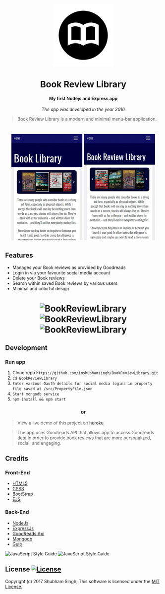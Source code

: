 <h1 align="center">
<a href="https://github.com/imshubhamsingh/BookReviewLibrary">
<img src="https://raw.githubusercontent.com/imshubhamsingh/BookReviewLibrary/master/public/images/favicon.ico" alt="BookReviewLibrary" width="200"/></a><br/><br/>
Book Review Library
</h1>
<h4 align="center">My first Nodejs and Express app</h4>
<p align="center">
 <i>The app was developed in the year 2016</i>
</p>

> Book Review Library is a modern and minimal menu-bar application.

<h1 align="center">
<img src="https://github.com/imshubhamsingh/BookReviewLibrary/raw/master/screenCapture/screenCapture1.gif" alt="BookReviewLibrary" width="229px"/>
<img src="https://github.com/imshubhamsingh/BookReviewLibrary/raw/master/screenCapture/screenCapture2.gif" alt="BookReviewLibrary" width="229px"/>
</h1>


## Features

* Manages your Book reviews as provided by Goodreads
* Login in via your favourite social media account
* Delete your Book reviews
* Search within saved Book reviews by various users
* Minimal and colorful design


<h1 align="center">
<img src="https://github.com/imshubhamsingh/BookReviewLibrary/raw/master/screenCapture/screenCapture3.gif" alt="BookReviewLibrary" width="179px"/>
<img src="https://github.com/imshubhamsingh/BookReviewLibrary/raw/master/screenCapture/screenCapture4.gif" alt="BookReviewLibrary" width="179px"/>
<img src="https://github.com/imshubhamsingh/BookReviewLibrary/raw/master/screenCapture/screenCapture5.gif" alt="BookReviewLibrary" width="179px"/>
</h1>

## Development

### Run app

1. Clone repo ```https://github.com/imshubhamsingh/BookReviewLibrary.git```
2. ```cd BookReviewLibrary```
3.  ```Enter various Oauth details for social media logins in property file saved at /src/PropertyFile.json```
4.  ```Start mongodb service```
3. ```npm install && npm start  ```


<h3 align="center">or</h3>

>View a live demo of this project on [heroku](https://book-review-library.herokuapp.com/)

>The app uses Goodreads API that allows app to access Goodreads data in order to  provide book reviews that are more personalized, social, and engaging.

## Credits

### Front-End

* [HTML5]()
* [CSS3]()
* [BootStrap](http://getbootstrap.com/)
* [EJS ](http://ejs.co/)

### Back-End

* [NodeJs](https://nodejs.org/en/)
* [ExpressJs](https://expressjs.com/)
* [GoodReads Api](https://www.goodreads.com/api)
* [Mongodb](https://www.mongodb.com/)
* [Gulp](http://gulpjs.com/)


![JavaScript Style Guide](https://dab1nmslvvntp.cloudfront.net/wp-content/uploads/2015/03/1425566554jshint-logo-300x133.png)
![JavaScript Style Guide](https://dab1nmslvvntp.cloudfront.net/wp-content/uploads/2015/03/1425566551jscs-logo.png)

## License [![License](https://img.shields.io/github/license/hyperium/hyper.svg)](https://github.com/imshubhamsingh/BookReviewLibrary/blob/master/License.txt)

Copyright (c) 2017 Shubham Singh, This software is licensed under the [MIT License](https://github.com/imshubhamsingh/BookReviewLibrary/blob/master/License.txt).
